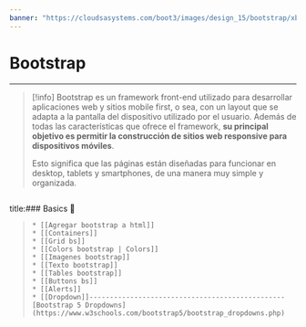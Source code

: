 ```yaml
---
banner: "https://cloudsasystems.com/boot3/images/design_15/bootstrap/xbootstrap_banner.jpg"
---
```


# Bootstrap
<hr>


> [!info]
> Bootstrap es un framework front-end utilizado para desarrollar aplicaciones web y sitios mobile first, o sea, con un layout que se adapta a la pantalla del dispositivo utilizado por el usuario.
> Además de todas las características que ofrece el framework, **su principal objetivo es permitir la construcción de sitios web responsive para dispositivos móviles**.
> 
> Esto significa que las páginas están diseñadas para funcionar en desktop, tablets y smartphones, de una manera muy simple y organizada.
> 

>```ad-danger
title:### Basics 🐣 
>```
>* [[Agregar bootstrap a html]]
>* [[Containers]]
>* [[Grid bs]]
>* [[Colors bootstrap | Colors]]
>* [[Imagenes bootstrap]]
>* [[Texto bootstrap]]
>* [[Tables bootstrap]]
>* [[Buttons bs]]
>* [[Alerts]]
>* [[Dropdown]]------------------------------------------------[Bootstrap 5 Dropdowns](https://www.w3schools.com/bootstrap5/bootstrap_dropdowns.php)

